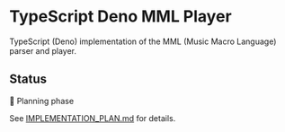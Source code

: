 # TypeScript Deno MML Player

TypeScript (Deno) implementation of the MML (Music Macro Language) parser and player.

## Status

📝 Planning phase

See [IMPLEMENTATION_PLAN.md](IMPLEMENTATION_PLAN.md) for details.
